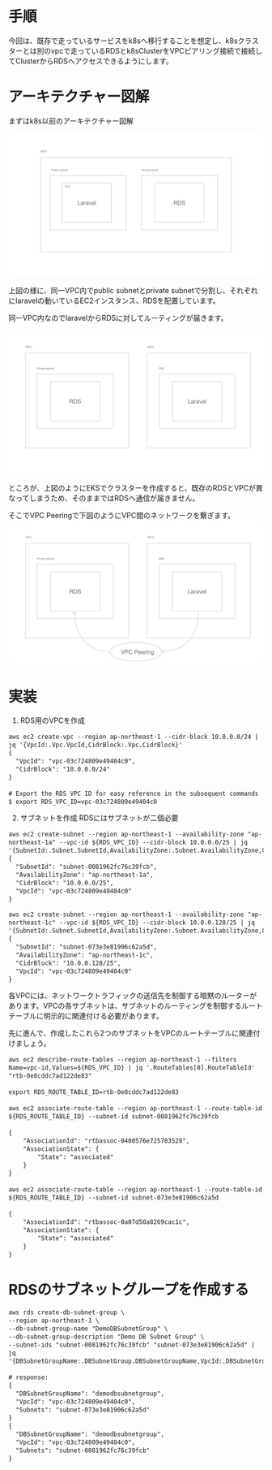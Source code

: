 # 手順
今回は、既存で走っているサービスをk8sへ移行することを想定し、k8sクラスターとは別のvpcで走っているRDSとk8sClusterをVPCピアリング接続で接続してClusterからRDSへアクセスできるようにします。

# アーキテクチャー図解

まずはk8s以前のアーキテクチャー図解

<img src="../asset/img/laravel_before.png">

上図の様に、同一VPC内でpublic subnetとprivate subnetで分割し、それぞれにlaravelの動いているEC2インスタンス、RDSを配置しています。

同一VPC内なのでlaravelからRDSに対してルーティングが届きます。

<img src="../asset/img/laravel_after.png">

ところが、上図のようにEKSでクラスターを作成すると、既存のRDSとVPCが異なってしまうため、そのままではRDSへ通信が届きません。

そこでVPC Peeringで下図のようにVPC間のネットワークを繋ぎます。
<img src="../asset/img/laravel_next.png">

# 実装

1. RDS用のVPCを作成
```
aws ec2 create-vpc --region ap-northeast-1 --cidr-block 10.0.0.0/24 | jq '{VpcId:.Vpc.VpcId,CidrBlock:.Vpc.CidrBlock}'
{
  "VpcId": "vpc-03c724809e49404c0",
  "CidrBlock": "10.0.0.0/24"
}

# Export the RDS VPC ID for easy reference in the subsequent commands
$ export RDS_VPC_ID=vpc-03c724809e49404c0
```

2. サブネットを作成
RDSにはサブネットが二個必要

```
aws ec2 create-subnet --region ap-northeast-1 --availability-zone "ap-northeast-1a" --vpc-id ${RDS_VPC_ID} --cidr-block 10.0.0.0/25 | jq '{SubnetId:.Subnet.SubnetId,AvailabilityZone:.Subnet.AvailabilityZone,CidrBlock:.Subnet.CidrBlock,VpcId:.Subnet.VpcId}'
{
  "SubnetId": "subnet-0081962fc76c39fcb",
  "AvailabilityZone": "ap-northeast-1a",
  "CidrBlock": "10.0.0.0/25",
  "VpcId": "vpc-03c724809e49404c0"
}
```

```
aws ec2 create-subnet --region ap-northeast-1 --availability-zone "ap-northeast-1c" --vpc-id ${RDS_VPC_ID} --cidr-block 10.0.0.128/25 | jq '{SubnetId:.Subnet.SubnetId,AvailabilityZone:.Subnet.AvailabilityZone,CidrBlock:.Subnet.CidrBlock,VpcId:.Subnet.VpcId}'
{
  "SubnetId": "subnet-073e3e81906c62a5d",
  "AvailabilityZone": "ap-northeast-1c",
  "CidrBlock": "10.0.0.128/25",
  "VpcId": "vpc-03c724809e49404c0"
}
```

各VPCには、ネットワークトラフィックの送信先を制御する暗黙のルーターがあります。VPCの各サブネットは、サブネットのルーティングを制御するルートテーブルに明示的に関連付ける必要があります。

先に進んで、作成したこれら2つのサブネットをVPCのルートテーブルに関連付けましょう。

```
aws ec2 describe-route-tables --region ap-northeast-1 --filters Name=vpc-id,Values=${RDS_VPC_ID} | jq '.RouteTables[0].RouteTableId'
"rtb-0e8cddc7ad122de83"

export RDS_ROUTE_TABLE_ID=rtb-0e8cddc7ad122de83

aws ec2 associate-route-table --region ap-northeast-1 --route-table-id ${RDS_ROUTE_TABLE_ID} --subnet-id subnet-0081962fc76c39fcb

{
    "AssociationId": "rtbassoc-0400576e725783528",
    "AssociationState": {
        "State": "associated"
    }
}

aws ec2 associate-route-table --region ap-northeast-1 --route-table-id ${RDS_ROUTE_TABLE_ID} --subnet-id subnet-073e3e81906c62a5d

{
    "AssociationId": "rtbassoc-0a07d50a8269cac1c",
    "AssociationState": {
        "State": "associated"
    }
}
```

# RDSのサブネットグループを作成する
```
aws rds create-db-subnet-group \
--region ap-northeast-1 \
--db-subnet-group-name "DemoDBSubnetGroup" \
--db-subnet-group-description "Demo DB Subnet Group" \
--subnet-ids "subnet-0081962fc76c39fcb" "subnet-073e3e81906c62a5d" | jq '{DBSubnetGroupName:.DBSubnetGroup.DBSubnetGroupName,VpcId:.DBSubnetGroup.VpcId,Subnets:.DBSubnetGroup.Subnets[].SubnetIdentifier}'

# response:
{
  "DBSubnetGroupName": "demodbsubnetgroup",
  "VpcId": "vpc-03c724809e49404c0",
  "Subnets": "subnet-073e3e81906c62a5d"
}
{
  "DBSubnetGroupName": "demodbsubnetgroup",
  "VpcId": "vpc-03c724809e49404c0",
  "Subnets": "subnet-0081962fc76c39fcb"
}
```





